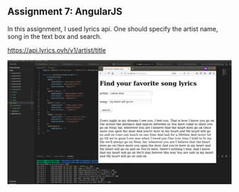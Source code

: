 ## Assignment 7: AngularJS
In this assignment, I used lyrics api. One should specify the artist name, song in the text box and search.

https://api.lyrics.ovh/v1/artist/title

![Alt text](./screenshots/assignment7.png?raw=true "Optional Title")

